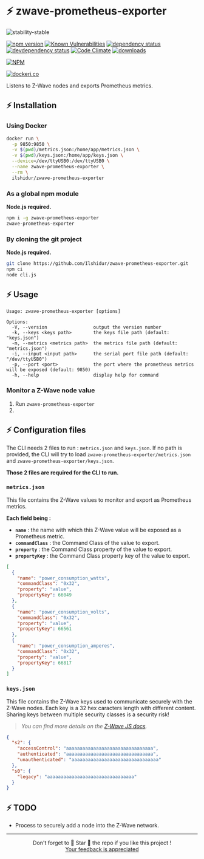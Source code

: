 # ⚡ zwave-prometheus-exporter

![stability-stable](https://img.shields.io/badge/stability-stable-green.svg)

[![npm version][version-badge]][version-url]
[![Known Vulnerabilities][vulnerabilities-badge]][vulnerabilities-url]
[![dependency status][dependency-badge]][dependency-url]
[![devdependency status][devdependency-badge]][devdependency-url]
[![Code Climate][maintainability-badge]][maintainability-url]
[![downloads][downloads-badge]][downloads-url]

[![NPM][npm-stats-badge]][npm-stats-url]

[![dockeri.co](https://dockeri.co/image/ilshidur/zwave-prometheus-exporter)](https://hub.docker.com/r/ilshidur/zwave-prometheus-exporter)

Listens to Z-Wave nodes and exports Prometheus metrics.

## ⚡ Installation

### Using Docker

```bash
docker run \
  -p 9850:9850 \
  -v $(pwd)/metrics.json:/home/app/metrics.json \
  -v $(pwd)/keys.json:/home/app/keys.json \
  --device=/dev/ttyUSB0:/dev/ttyUSB0 \
  --name zwave-prometheus-exporter \
  --rm \
  ilshidur/zwave-prometheus-exporter
```

### As a global npm module

**Node.js required.**

```bash
npm i -g zwave-prometheus-exporter
zwave-prometheus-exporter
```

### By cloning the git project

**Node.js required.**

```bash
git clone https://github.com/Ilshidur/zwave-prometheus-exporter.git
npm ci
node cli.js
```

## ⚡ Usage

```
Usage: zwave-prometheus-exporter [options]

Options:
  -V, --version                 output the version number
  -k, --keys <keys path>        the keys file path (default: "keys.json")
  -m, --metrics <metrics path>  the metrics file path (default: "metrics.json")
  -i, --input <input path>      the serial port file path (default: "/dev/ttyUSB0")
  -p, --port <port>             the port where the prometheus metrics will be exposed (default: 9850)
  -h, --help                    display help for command
```

### Monitor a Z-Wave node value

1. Run `zwave-prometheus-exporter`
2. 

## ⚡ Configuration files

The CLI needs 2 files to run : `metrics.json` and `keys.json`. If no path is provided, the CLI will try to load `zwave-prometheus-exporter/metrics.json` and `zwave-prometheus-exporter/keys.json`.

**Those 2 files are required for the CLI to run.**

### `metrics.json`

This file contains the Z-Wave values to monitor and export as Prometheus metrics.

**Each field being :**

* **`name`** : the name with which this Z-Wave value will be exposed as a Prometheus metric.
* **`commandClass`** : the Command Class of the value to export.
* **`property`** : the Command Class property of the value to export.
* **`propertyKey`** : the Command Class property key of the value to export.

```json
[
  {
    "name": "power_consumption_watts",
    "commandClass": "0x32",
    "property": "value",
    "propertyKey": 66049
  },
  {
    "name": "power_consumption_volts",
    "commandClass": "0x32",
    "property": "value",
    "propertyKey": 66561
  },
  {
    "name": "power_consumption_amperes",
    "commandClass": "0x32",
    "property": "value",
    "propertyKey": 66817
  }
]
```

### `keys.json`

This file contains the Z-Wave keys used to communicate securely with the Z-Wave nodes. Each key is a 32 hex caracters length with different content. Sharing keys between multiple security classes is a security risk!

> *You can find more details on the [Z-Wave JS docs](https://zwave-js.github.io/node-zwave-js/#/getting-started/security-s2).*

```json
{
  "s2": {
    "accessControl": "aaaaaaaaaaaaaaaaaaaaaaaaaaaaaaaa",
    "authenticated": "aaaaaaaaaaaaaaaaaaaaaaaaaaaaaaaa",
    "unauthenticated": "aaaaaaaaaaaaaaaaaaaaaaaaaaaaaaaa"
  },
  "s0": {
    "legacy": "aaaaaaaaaaaaaaaaaaaaaaaaaaaaaaaa"
  }
}
```

## ⚡ TODO

* Process to securely add a node into the Z-Wave network.

<hr/>

<p align="center">
  Don't forget to 🌟 Star 🌟 the repo if you like this project !<br/>
  <a href="https://github.com/Ilshidur/zwave-prometheus-exporter/issues/new">Your feedback is appreciated</a>
</p>

[version-badge]: https://img.shields.io/npm/v/zwave-prometheus-exporter.svg
[version-url]: https://www.npmjs.com/package/zwave-prometheus-exporter
[vulnerabilities-badge]: https://snyk.io/test/npm/zwave-prometheus-exporter/badge.svg
[vulnerabilities-url]: https://snyk.io/test/npm/zwave-prometheus-exporter
[dependency-badge]: https://david-dm.org/ilshidur/zwave-prometheus-exporter.svg
[dependency-url]: https://david-dm.org/ilshidur/zwave-prometheus-exporter
[devdependency-badge]: https://david-dm.org/ilshidur/zwave-prometheus-exporter/dev-status.svg
[devdependency-url]: https://david-dm.org/ilshidur/zwave-prometheus-exporter#info=devDependencies
[build-badge]: https://travis-ci.org/Ilshidur/zwave-prometheus-exporter.svg
[build-url]: https://travis-ci.org/Ilshidur/zwave-prometheus-exporter
[maintainability-badge]: https://api.codeclimate.com/v1/badges/1460cc66adbf6478806d/maintainability
[maintainability-url]: https://codeclimate.com/github/Ilshidur/zwave-prometheus-exporter/maintainability
[downloads-badge]: https://img.shields.io/npm/dt/zwave-prometheus-exporter.svg
[downloads-url]: https://www.npmjs.com/package/zwave-prometheus-exporter
[npm-stats-badge]: https://nodei.co/npm/zwave-prometheus-exporter.png?downloads=true&downloadRank=true
[npm-stats-url]: https://nodei.co/npm/zwave-prometheus-exporter
